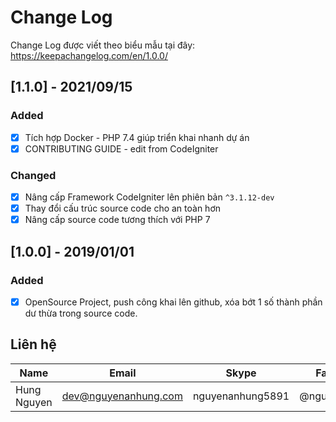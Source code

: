 # Change Log

Change Log được viết theo biểu mẫu tại đây: https://keepachangelog.com/en/1.0.0/

## [1.1.0] - 2021/09/15

### Added

- [x] Tích hợp Docker - PHP 7.4 giúp triển khai nhanh dự án
- [x] CONTRIBUTING GUIDE - edit from CodeIgniter

### Changed

- [x] Nâng cấp Framework CodeIgniter lên phiên bản `^3.1.12-dev`
- [x] Thay đổi cấu trúc source code cho an toàn hơn
- [x] Nâng cấp source code tương thích với PHP 7

## [1.0.0] - 2019/01/01

### Added

- [x] OpenSource Project, push công khai lên github, xóa bớt 1 số thành phần dư thừa trong source code.

## Liên hệ

| Name        | Email                | Skype            | Facebook      |
| ----------- | -------------------- | ---------------- | ------------- |
| Hung Nguyen | dev@nguyenanhung.com | nguyenanhung5891 | @nguyenanhung |
